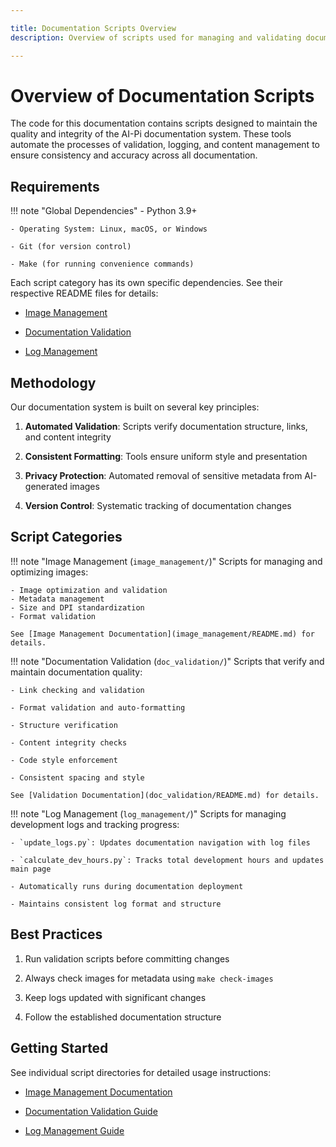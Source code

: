 ```yaml
---

title: Documentation Scripts Overview
description: Overview of scripts used for managing and validating documentation

---
```


# Overview of Documentation Scripts

The code for this documentation contains scripts designed to maintain the quality and integrity of the AI-Pi documentation system. These tools automate the processes of validation, logging, and content management to ensure consistency and accuracy across all documentation.

## Requirements

!!! note "Global Dependencies"
    - Python 3.9+

    - Operating System: Linux, macOS, or Windows

    - Git (for version control)

    - Make (for running convenience commands)

Each script category has its own specific dependencies. See their respective README files for details:

- [Image Management](image_management/README.md#requirements)

- [Documentation Validation](doc_validation/README.md#requirements)

- [Log Management](log_management/README.md#requirements)

## Methodology

Our documentation system is built on several key principles:

1. **Automated Validation**: Scripts verify documentation structure, links, and content integrity

2. **Consistent Formatting**: Tools ensure uniform style and presentation

3. **Privacy Protection**: Automated removal of sensitive metadata from AI-generated images

4. **Version Control**: Systematic tracking of documentation changes

## Script Categories

!!! note "Image Management (`image_management/`)"
    Scripts for managing and optimizing images:

    - Image optimization and validation
    - Metadata management
    - Size and DPI standardization
    - Format validation

    See [Image Management Documentation](image_management/README.md) for details.

!!! note "Documentation Validation (`doc_validation/`)"
    Scripts that verify and maintain documentation quality:

    - Link checking and validation

    - Format validation and auto-formatting

    - Structure verification

    - Content integrity checks

    - Code style enforcement

    - Consistent spacing and style

    See [Validation Documentation](doc_validation/README.md) for details.

!!! note "Log Management (`log_management/`)"
    Scripts for managing development logs and tracking progress:

    - `update_logs.py`: Updates documentation navigation with log files

    - `calculate_dev_hours.py`: Tracks total development hours and updates main page

    - Automatically runs during documentation deployment

    - Maintains consistent log format and structure

## Best Practices

1. Run validation scripts before committing changes
2. Always check images for metadata using `make check-images`

3. Keep logs updated with significant changes
4. Follow the established documentation structure

## Getting Started

See individual script directories for detailed usage instructions:

- [Image Management Documentation](image_management/README.md)

- [Documentation Validation Guide](doc_validation/README.md)

- [Log Management Guide](log_management/README.md)
